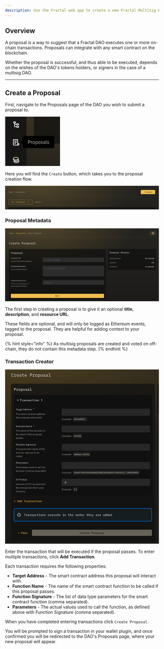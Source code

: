 ```yaml
---
description: Use the Fractal web app to create a new Fractal Multisig Proposal
---
```


## Overview
A proposal is a way to suggest that a Fractal DAO executes one or more on-chain transactions. Proposals can integrate with any smart contract on the blockchain.

Whether the proposal is successful, and thus able to be executed, depends on the wishes of the DAO's tokens holders, or signers in the case of a multisig DAO.

---

## Create a Proposal

First, navigate to the Proposals page of the DAO you wish to submit a proposal to.

![](../.gitbook/assets/proposals-icon.png)

Here you will find the `Create` button, which takes you to the proposal creation flow.

![](../.gitbook/assets/create-button.png)

### Proposal Metadata

![](../.gitbook/assets/createmeta.png)

The first step in creating a proposal is to give it an optional **title**, **description**, and **resource URL**.

These fields are optional, and will only be logged as Ethereum events, tagged to the proposal.  They are helpful for adding context to your proposal.

{% hint style="info" %}
As multisig proposals are created and voted on off-chain, they do not contain this metadata step.
{% endhint %}

### Transaction Creator

![](../.gitbook/assets/createproposal.png)

Enter the transaction that will be executed if the proposal passes. To enter multiple transactions, click **Add Transaction**.

Each transaction requires the following properties:
- **Target Address** - The smart contract address this proposal will interact with.
- **Function Name** - The name of the smart contract function to be called if this proposal passes.
- **Function Signature** - The list of data type parameters for the smart contract function (comma separated).
- **Parameters** - The actual values used to call the function, as defined above with Function Signature (comma separated).

When you have completed entering transactions click `Create Proposal`.

You will be prompted to sign a transaction in your wallet plugin, and once confirmed you will be redirected to the DAO's Proposals page, where your new proposal will appear.

